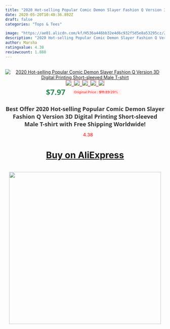 ```yaml
---
title: "2020 Hot-selling Popular Comic Demon Slayer Fashion Q Version 3D Digital Printing Short-sleeved Male T-shirt"
date: 2020-05-20T10:40:36.892Z
draft: false
categories: "Tops & Tees"

image: "https://ae01.alicdn.com/kf/H536a446bb32e4d6c932f5d5e8a53295cz/2020-Hot-selling-Popular-Comic-Demon-Slayer-Fashion-Q-Version-3D-Digital-Printing-Short-sleeved-Male.jpg"
description: "2020 Hot-selling Popular Comic Demon Slayer Fashion Q Version 3D Digital Printing Short-sleeved Male T-shirt"
author: Marsha
ratingvalue: 4.38
reviewcount: 1.888
---
```

<br>
<div style="text-align: center;">
<a href="https://s.click.aliexpress.com/e/_ACbWdR" target="_blank" rel="nofollow noopener noreferrer"><img alt="2020 Hot-selling Popular Comic Demon Slayer Fashion Q Version 3D Digital Printing Short-sleeved Male T-shirt" class="magnifier-image" src="https://ae01.alicdn.com/kf/H536a446bb32e4d6c932f5d5e8a53295cz/2020-Hot-selling-Popular-Comic-Demon-Slayer-Fashion-Q-Version-3D-Digital-Printing-Short-sleeved-Male.jpg_640x640.jpg">
<br>
<img style="border:1px solid salmon" src="https://ae01.alicdn.com/kf/H536a446bb32e4d6c932f5d5e8a53295cz/2020-Hot-selling-Popular-Comic-Demon-Slayer-Fashion-Q-Version-3D-Digital-Printing-Short-sleeved-Male.jpg_120x120.jpg">&nbsp;&nbsp;<img style="border:1px solid salmon" src="https://ae01.alicdn.com/kf/He3a8653889384b28a040c0b8518fce743/2020-Hot-selling-Popular-Comic-Demon-Slayer-Fashion-Q-Version-3D-Digital-Printing-Short-sleeved-Male.jpg_120x120.jpg">&nbsp;&nbsp;<img style="border:1px solid salmon" src="https://ae01.alicdn.com/kf/H278e47effd3242729b4cbc7ad9ef993aD/2020-Hot-selling-Popular-Comic-Demon-Slayer-Fashion-Q-Version-3D-Digital-Printing-Short-sleeved-Male.jpg_120x120.jpg">&nbsp;&nbsp;<img style="border:1px solid salmon" src="https://ae01.alicdn.com/kf/H30091432a851408ea1060602fb29ced0r/2020-Hot-selling-Popular-Comic-Demon-Slayer-Fashion-Q-Version-3D-Digital-Printing-Short-sleeved-Male.jpg_120x120.jpg">&nbsp;&nbsp;<img style="border:1px solid salmon" src="https://ae01.alicdn.com/kf/H5bf1d8e57b814e08adfcda298df44063Y/2020-Hot-selling-Popular-Comic-Demon-Slayer-Fashion-Q-Version-3D-Digital-Printing-Short-sleeved-Male.jpg_120x120.jpg"></a></div><br0>
<div style="text-align: center;"><span style="background-color: white; border: 0px; box-sizing: border-box; color: seagreen; display: inline-block; font-family: &quot;open sans&quot; , &quot;arial&quot; , &quot;helvetica&quot; , sans-serif , &quot;heiti&quot;; font-size: 24px; font-stretch: inherit; font-weight: 700; line-height: inherit; margin: 0px 10px 0px 0px; padding: 0px; vertical-align: middle;">$7.97 </span>
<span style="background: rgb(255 , 241 , 241); border-radius: 3px; border: 0px; box-sizing: border-box; color: #ff4747; display: inline-block; font-family: inherit; font-size: 12px; font-stretch: inherit; font-style: inherit; font-variant: inherit; font-weight: 600; line-height: inherit; margin: 0px; padding: 2px 5px; transform: scale(0.9); vertical-align: middle;">Original Price : <b style="text-decoration: line-through;">$11.23 </b> 29%&nbsp;&nbsp;</span></div>
<h1 style="color: #333333; display: inline-block; font-family: &quot;open sans&quot; , &quot;arial&quot; , &quot;helvetica&quot; , sans-serif , &quot;heiti&quot;; font-size: 18px; font-stretch: inherit; font-weight: 700; text-align: center;">Best Offer 2020 Hot-selling Popular Comic Demon Slayer Fashion Q Version 3D Digital Printing Short-sleeved Male T-shirt with Free Shipping Worldwide!</h1>
<div style="color: #ff4747; text-align: center;">
<img src="https://4.bp.blogspot.com/-M0ZcTcb-5uY/XleCXlxnR4I/AAAAAAAAAEc/OrjgMkXV1oMQFaCRZj5HQwOCBcu3w1FegCPcBGAYYCw/s1600/star.png" style="height: 15px;">&nbsp;<b>4.38</b></div>
<div class="button_cont" align="center"><a class="buynow_a" href="https://s.click.aliexpress.com/e/_ACbWdR" target="_blank" rel="nofollow noopener noreferrer"><H1>Buy on AliExpress</H1></a></div><br>
<div class="separator" style="clear: both; text-align: center;">
<img src="https://lh3.googleusercontent.com/-pTy5HemUv9M/XlePHvY0dAI/AAAAAAAAAE4/0nX5iRUoIWY8eMW9Dpxeirr157OZliDIgCLcBGAsYHQ/s1600/badge.gif" width="480">
</div>
